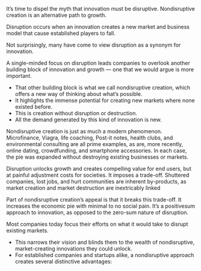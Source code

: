 It’s time to dispel the myth that innovation must be disruptive. Nondisruptive creation is an alternative path to growth.

Disruption occurs when an innovation creates a new market and business model that cause established players to fall.

Not surprisingly, many have come to view disruption as a synonym for innovation.


A single-minded focus on disruption leads companies to overlook another building block of innovation and growth — one that we would argue is more important.
- That other building block is what we call nondisruptive creation, which offers a new way of thinking about what’s possible.
- It highlights the immense potential for creating new markets where none existed before. 
- This is creation without disruption or destruction. 
- All the demand generated by this kind of innovation is new.

Nondisruptive creation is just as much a modern phenomenon. Microfinance, Viagra, life coaching, Post-it notes, health clubs, and environmental consulting are all prime examples, as are, more recently, online dating, crowdfunding, and smartphone accessories. In each case, the pie was expanded without destroying existing businesses or markets.


Disruption unlocks growth and creates compelling value for end users, but at painful adjustment costs for societies. It imposes a trade-off. Shuttered companies, lost jobs, and hurt communities are inherent by-products, as market creation and market destruction are inextricably linked

Part of nondisruptive creation’s appeal is that it breaks this trade-off. It increases the economic pie with minimal to no social pain. It’s a positivesum approach to innovation, as opposed to the zero-sum nature of disruption.


Most companies today focus their efforts on what it would take to disrupt existing markets. 
- This narrows their vision and blinds them to the wealth of nondisruptive, market-creating innovations they could unlock. 
- For established companies and startups alike, a nondisruptive approach creates several distinctive advantages: